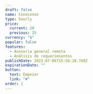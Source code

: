 ```yaml
---
draft: false
name: Conocenos
type: hourly
price:
  current: 20
  previous: 25
currency: "$"
popular: false
features:
  - Asesoria general remota
  - Análisis de requerimientos
publishDate: 2023-07-06T15:56:18.769Z
expirationDate: ""
button:
  text: Empezar
  link: "#"
order: 1
---
```

